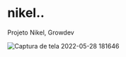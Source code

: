 # nikel..
Projeto Nikel, Growdev

![Captura de tela 2022-05-28 181646](https://user-images.githubusercontent.com/96602170/170843138-f2f93e41-cbda-4d59-9cdf-2980d2e175e1.png)

